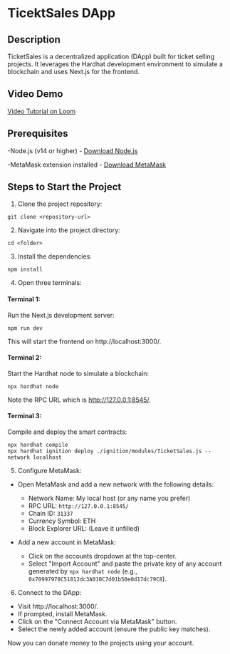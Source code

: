 # TicektSales DApp
## Description
TicketSales is a decentralized application (DApp) built for ticket selling projects. It leverages the Hardhat development environment to simulate a blockchain and uses Next.js for the frontend.

## Video Demo
[Video Tutorial on Loom](https://www.loom.com/share/228f63789248477cab997071e06ca716?sid=cd8829d9-a5a7-4f87-97bb-9cba53c6f378)

## Prerequisites
-Node.js (v14 or higher) - [Download Node.js](https://nodejs.org/en)

-MetaMask extension installed - [Download MetaMask](https://metamask.io/download/)

## Steps to Start the Project
1. Clone the project repository:

```
git clone <repository-url>
```
2. Navigate into the project directory:

```
cd <folder>
```
3. Install the dependencies:
```
npm install
```
4. Open three terminals:

#### Terminal 1: 
Run the Next.js development server:
```
npm run dev
```
This will start the frontend on http://localhost:3000/.

#### Terminal 2: 
Start the Hardhat node to simulate a blockchain:
```
npx hardhat node
```
Note the RPC URL which is http://127.0.0.1:8545/.

#### Terminal 3: 
Compile and deploy the smart contracts:
```
npx hardhat compile
npx hardhat ignition deploy ./ignition/modules/TicketSales.js --network localhost
```
5. Configure MetaMask:

* Open MetaMask and add a new network with the following details:
  - Network Name: My local host (or any name you prefer)
  - RPC URL: `http://127.0.0.1:8545/`
  - Chain ID: `31337`
  - Currency Symbol: ETH
  - Block Explorer URL: (Leave it unfilled)
    
* Add a new account in MetaMask:
  - Click on the accounts dropdown at the top-center.
  - Select "Import Account" and paste the private key of any account generated by `npx hardhat node` (e.g., `0x70997970C51812dc3A010C7d01b50e0d17dc79C8`).

6. Connect to the DApp:

  - Visit http://localhost:3000/.
  - If prompted, install MetaMask.
  - Click on the "Connect Account via MetaMask" button.
  - Select the newly added account (ensure the public key matches).

Now you can donate money to the projects using your account.

